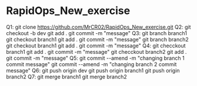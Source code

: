 # RapidOps_New_exercise

Q1: git clone https://github.com/MrCR02/RapidOps_New_exercise.git
Q2: git checkout -b dev
    git add .
    git commit -m "message"
Q3: git branch branch1
        git checkout branch1
        git add .
        git commit -m "message"
    git branch branch2
        git checkout branch1
        git add .
        git commit -m "message"
Q4: git checckout branch1
        git add .
        git commit -m "message"
    git checckout branch2
        git add .
        git commit -m "message"
Q5: git commit --amend -m "changing branch 1 commit message"
    git commit --amend -m "changing branch 2 commit message"
Q6: git push origin dev
    git push origin branch1
    git push origin branch2
Q7: git merge branch1
    git merge branch2



    

